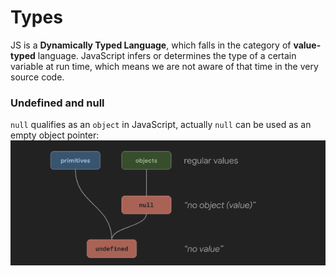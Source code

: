 # Types

JS is a **Dynamically Typed Language**, which falls in the category of **value-typed** language.
JavaScript infers or determines the type of a certain variable at run time, which means we are not aware of that time in the very source code.

### Undefined and null
`null` qualifies as an `object` in JavaScript, actually `null` can be used as an empty object pointer:
![js10](img/js10.png)